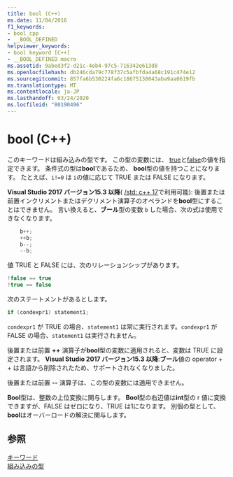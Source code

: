```yaml
---
title: bool (C++)
ms.date: 11/04/2016
f1_keywords:
- bool_cpp
- __BOOL_DEFINED
helpviewer_keywords:
- bool keyword [C++]
- __BOOL_DEFINED macro
ms.assetid: 9abed3f2-d21c-4eb4-97c5-716342e613d8
ms.openlocfilehash: db246cda79c778f37c5afbfda4a68c191c474e12
ms.sourcegitcommit: 857fa6b530224fa6c18675138043aba9aa0619fb
ms.translationtype: MT
ms.contentlocale: ja-JP
ms.lasthandoff: 03/24/2020
ms.locfileid: "80190496"
---
```

# <a name="bool-c"></a>bool (C++)

このキーワードは組み込みの型です。 この型の変数には、 [true](../cpp/true-cpp.md)と[false](../cpp/false-cpp.md)の値を指定できます。 条件式の型は**bool**であるため、 **bool**型の値を持つことになります。 たとえば、`i!=0` は `i`の値に応じて TRUE または FALSE になります。

**Visual Studio 2017 バージョン15.3 以降**( [/std: c++ 17](../build/reference/std-specify-language-standard-version.md)で利用可能): 後置または前置インクリメントまたはデクリメント演算子のオペランドを**bool**型にすることはできません。 言い換えると、**ブール**型の変数 `b` した場合、次の式は使用できなくなります。

```cpp
    b++;
    ++b;
    b--;
    --b;
```

値 TRUE と FALSE には、次のリレーションシップがあります。

```cpp
!false == true
!true == false
```

次のステートメントがあるとします。

```cpp
if (condexpr1) statement1;
```

`condexpr1` が TRUE の場合、`statement1` は常に実行されます。`condexpr1` が FALSE の場合、`statement1` は実行されません。

後置または前置 **++** 演算子が**bool**型の変数に適用されると、変数は TRUE に設定されます。
**Visual Studio 2017 バージョン15.3 以降**:**ブール**値の operator + + は言語から削除されたため、サポートされなくなりました。

後置または前置 **--** 演算子は、この型の変数には適用できません。

**Bool**型は、整数の上位変換に関与します。 **Bool**型の右辺値は**int**型の r 値に変換できますが、FALSE はゼロになり、TRUE は1になります。 別個の型として、 **bool**はオーバーロードの解決に関与します。

## <a name="see-also"></a>参照

[キーワード](../cpp/keywords-cpp.md)<br/>
[組み込みの型](../cpp/fundamental-types-cpp.md)
